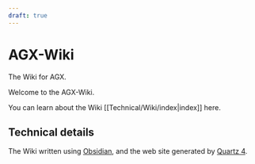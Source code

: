 ```yaml
---
draft: true
---
```


# AGX-Wiki
 The Wiki for AGX.

Welcome to the AGX-Wiki.

You can learn about the Wiki [[Technical/Wiki/index|index]] here.


## Technical details
The Wiki written using [Obsidian](https://help.obsidian.md/), and the web site generated by [Quartz 4](https://quartz.jzhao.xyz/).